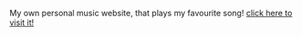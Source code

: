 My own personal music website, that plays my favourite song!
<a href="https://precious-raindrop-15651d.netlify.app/"> click here to visit it! </a>
